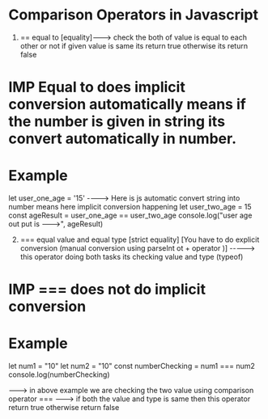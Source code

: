 # Comparison Operators in Javascript

1. == equal to [equality]---> check the both of value is equal to each other or not if given value is same its return true otherwise its return false

# IMP Equal to does implicit conversion automatically means if the number is given in string its convert automatically in number.

# Example

let user_one_age = '15' ----> Here is js automatic convert string into number means here implicit conversion happening
let user_two_age = 15
const ageResult = user_one_age == user_two_age
console.log("user age out put is --->", ageResult)

2. === equal value and equal type [strict equality] [You have to do explicit conversion (manual conversion using parseInt ot + operator )] -----> this operator doing both tasks its checking value and type (typeof)

# IMP === does not do implicit conversion 
# Example

let num1 = "10"
let num2 = "10"
const numberChecking = num1 === num2
console.log(numberChecking)

---> in above example we are checking the two value using comparison operator === 
---> if both the value and type is same then this operator return true otherwise return false

